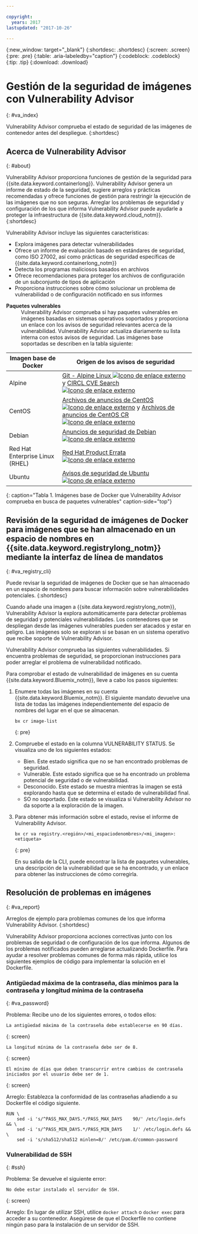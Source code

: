 ```yaml
---

copyright:
  years: 2017
lastupdated: "2017-10-26"

---
```


{:new_window: target="_blank"}
{:shortdesc: .shortdesc}
{:screen: .screen}
{:pre: .pre}
{:table: .aria-labeledby="caption"}
{:codeblock: .codeblock}
{:tip: .tip} 
{:download: .download}

# Gestión de la seguridad de imágenes con Vulnerability Advisor 
{: #va_index}

Vulnerability Advisor comprueba el estado de seguridad de las imágenes de contenedor antes del despliegue.
{:shortdesc}


## Acerca de Vulnerability Advisor 
{: #about}

Vulnerability Advisor proporciona funciones de gestión de la seguridad para {{site.data.keyword.containerlong}}. Vulnerability Advisor genera un informe de estado de la seguridad, sugiere arreglos y prácticas recomendadas y ofrece funciones de gestión para restringir la ejecución de las imágenes que no son seguras. Arreglar los problemas de seguridad y configuración de los que informa Vulnerability Advisor puede ayudarle a proteger la infraestructura de {{site.data.keyword.cloud_notm}}.
{:shortdesc}

Vulnerability Advisor incluye las siguientes características:

-   Explora imágenes para detectar vulnerabilidades
-   Ofrece un informe de evaluación basado en estándares de seguridad, como ISO 27002, así como prácticas de seguridad específicas de {{site.data.keyword.containerlong_notm}}
-   Detecta los programas maliciosos basados en archivos
-   Ofrece recomendaciones para proteger los archivos de configuración de un subconjunto de tipos de aplicación
-   Proporciona instrucciones sobre cómo solucionar un problema de vulnerabilidad o de configuración notificado en sus informes

<dl>
  <dt><strong>Paquetes vulnerables</strong></dt>
  <dd>Vulnerability Advisor comprueba si hay paquetes vulnerables en imágenes basadas en sistemas operativos soportados y proporciona un enlace con los avisos de seguridad relevantes acerca de la vulnerabilidad. Vulnerability Advisor actualiza diariamente su lista interna con estos avisos de seguridad. Las imágenes base soportadas se describen en la tabla siguiente:</dd>
</dl>

  |Imagen base de Docker|Origen de los avisos de seguridad|
  |-----------------|--------------------------|
  |Alpine|[Git - Alpine Linux ![Icono de enlace externo](../../icons/launch-glyph.svg "Icono de enlace externo")](https://git.alpinelinux.org/) y [CIRCL CVE Search ![Icono de enlace externo](../../icons/launch-glyph.svg "Icono de enlace externo")](https://cve.circl.lu/)|
  |CentOS| [Archivos de anuncios de CentOS ![Icono de enlace externo](../../icons/launch-glyph.svg "Icono de enlace externo")](https://lists.centos.org/pipermail/centos-announce/) y [Archivos de anuncios de CentOS CR ![Icono de enlace externo](../../icons/launch-glyph.svg "Icono de enlace externo")](https://lists.centos.org/pipermail/centos-cr-announce/)|
  |Debian|[Anuncios de seguridad de Debian ![Icono de enlace externo](../../icons/launch-glyph.svg "Icono de enlace externo")](https://lists.debian.org/debian-security-announce/)|
  |Red Hat Enterprise Linux (RHEL)|[Red Hat Product Errata ![Icono de enlace externo](../../icons/launch-glyph.svg "Icono de enlace externo")](https://access.redhat.com/errata/#/)|
  |Ubuntu|[Avisos de seguridad de Ubuntu ![Icono de enlace externo](../../icons/launch-glyph.svg "Icono de enlace externo")](https://www.ubuntu.com/usn/)|
  {: caption="Tabla 1. Imágenes base de Docker que Vulnerability Advisor comprueba en busca de paquetes vulnerables" caption-side="top"}










## Revisión de la seguridad de imágenes de Docker para imágenes que se han almacenado en un espacio de nombres en {{site.data.keyword.registrylong_notm}} mediante la interfaz de línea de mandatos 
{: #va_registry_cli}

Puede revisar la seguridad de imágenes de Docker que se han almacenado en un espacio de nombres para buscar información sobre vulnerabilidades potenciales.
{:shortdesc}

Cuando añade una imagen a {{site.data.keyword.registrylong_notm}}, Vulnerability Advisor la explora automáticamente para detectar problemas de seguridad y potenciales vulnerabilidades. Los contenedores que se despliegan desde las imágenes vulnerables pueden ser atacados y estar en peligro. Las imágenes solo se exploran si se basan en un sistema operativo que recibe soporte de Vulnerability Advisor.

Vulnerability Advisor comprueba las siguientes vulnerabilidades. Si encuentra problemas de seguridad, se proporcionan instrucciones para poder arreglar el problema de vulnerabilidad notificado.

Para comprobar el estado de vulnerabilidad de imágenes en su cuenta {{site.data.keyword.Bluemix_notm}}, lleve a cabo los pasos siguientes:

1.  Enumere todas las imágenes en su cuenta {{site.data.keyword.Bluemix_notm}}. El siguiente mandato devuelve una lista de todas las imágenes independientemente del espacio de nombres del lugar en el que se almacenan.

    ```
    bx cr image-list
    ```
    {: pre}

2.  Compruebe el estado en la columna VULNERABILITY STATUS. Se visualiza uno de los siguientes estados:
    -   Bien. Este estado significa que no se han encontrado problemas de seguridad.
    -   Vulnerable. Este estado significa que se ha encontrado un problema potencial de seguridad o de vulnerabilidad.
    -   Desconocido. Este estado se muestra mientras la imagen se está explorando hasta que se determina el estado de vulnerabilidad final.
    -   SO no soportado. Este estado se visualiza si Vulnerability Advisor no da soporte a la exploración de la imagen.
4.  Para obtener más información sobre el estado, revise el informe de Vulnerability Advisor.

    ```
    bx cr va registry.<región>/<mi_espaciodenombres>/<mi_imagen>:<etiqueta>
    ```
    {: pre}

    En su salida de la CLI, puede encontrar la lista de paquetes vulnerables, una descripción de la vulnerabilidad que se ha encontrado, y un enlace para obtener las instrucciones de cómo corregirla.


## Resolución de problemas en imágenes 
{: #va_report}

Arreglos de ejemplo para problemas comunes de los que informa Vulnerability Advisor.
{:shortdesc}

Vulnerability Advisor proporciona acciones correctivas junto con los problemas de seguridad o de configuración de los que informa. Algunos de los problemas notificados pueden arreglarse actualizando Dockerfile. Para ayudar a resolver problemas comunes de forma más rápida, utilice los siguientes ejemplos de código para implementar la solución en el Dockerfile.

### Antigüedad máxima de la contraseña, días mínimos para la contraseña y longitud mínima de la contraseña
{: #va_password}

Problema: Recibe uno de los siguientes errores, o todos ellos:

```
La antigüedad máxima de la contraseña debe establecerse en 90 días.
```
{: screen}

```
La longitud mínima de la contraseña debe ser de 8.
```
{: screen}

```
El mínimo de días que deben transcurrir entre cambios de contraseña iniciados por el usuario debe ser de 1.
```
{: screen}

Arreglo: Establezca la conformidad de las contraseñas añadiendo a su Dockerfile el código siguiente.

```
RUN \
    sed -i 's/^PASS_MAX_DAYS.*/PASS_MAX_DAYS    90/' /etc/login.defs && \
    sed -i 's/^PASS_MIN_DAYS.*/PASS_MIN_DAYS    1/' /etc/login.defs && \
    sed -i 's/sha512/sha512 minlen=8/' /etc/pam.d/common-password
```

### Vulnerabilidad de SSH 
{: #ssh}

Problema: Se devuelve el siguiente error:

```
No debe estar instalado el servidor de SSH.
```
{: screen}

Arreglo: En lugar de utilizar SSH, utilice `docker attach` o `docker exec` para acceder a su contenedor. Asegúrese de que el Dockerfile no contiene ningún paso para la instalación de un servidor de SSH.

